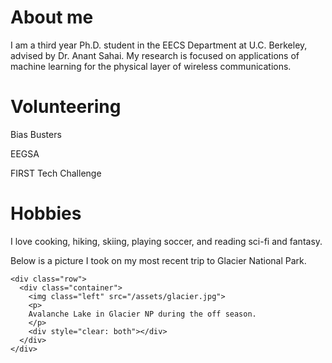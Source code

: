 # About me
I am a third year Ph.D. student in the EECS Department at U.C. Berkeley, advised by Dr. Anant Sahai.
My research is focused on applications of machine learning for the physical layer of wireless communications.


# Volunteering
Bias Busters

EEGSA

FIRST Tech Challenge

# Hobbies
I love cooking, hiking, skiing, playing soccer, and reading sci-fi and fantasy.

Below is a picture I took on my most recent trip to Glacier National Park.

~~~
<div class="row">
  <div class="container">
    <img class="left" src="/assets/glacier.jpg">
    <p>
    Avalanche Lake in Glacier NP during the off season. 
    </p>
    <div style="clear: both"></div>      
  </div>
</div>
~~~

